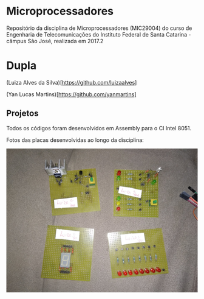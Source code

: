 # Microprocessadores

Repositório da disciplina de Microprocessadores (MIC29004) do curso de Engenharia de Telecomunicações do Instituto Federal de Santa Catarina - câmpus São José, realizada em 2017.2

# Dupla

(Luiza Alves da Silva)[https://github.com/luizaalves]

(Yan Lucas Martins)[https://github.com/yanmartins]

## Projetos

Todos os códigos foram desenvolvidos em Assembly para o CI Intel 8051.

Fotos das placas desenvolvidas ao longo da disciplina:

![placas](placas_mic.jpg)

